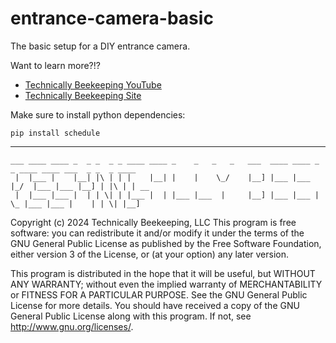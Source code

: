 # entrance-camera-basic
The basic setup for a DIY entrance camera.

Want to learn more?!? 
- [Technically Beekeeping YouTube](https://www.youtube.com/@TechnicallyBeekeeping) 
- [Technically Beekeeping Site](https://technicallybeekeeping.com)

Make sure to install python dependencies:
```
pip install schedule
```

---
```
___ ____ ____ _  _ _  _ _ ____ ____ _    _   _   _   ___  ____ ____ _  _ ____ ____ ___  _ _  _ ____
 |  |___ |    |__| |\ | | |    |__| |    |    \_/    |__] |___ |___ |_/  |___ |___ |__] | |\ | | __
 |  |___ |___ |  | | \| | |___ |  | |___ |___  |     |__] |___ |___ | \_ |___ |___ |    | | \| |__]
```                                                                

Copyright (c) 2024 Technically Beekeeping, LLC
This program is free software: you can redistribute it and/or modify it under
the terms of the GNU General Public License as published by the Free Software
Foundation, either version 3 of the License, or (at your option) any later
version.

This program is distributed in the hope that it will be useful, but WITHOUT
ANY WARRANTY; without even the implied warranty of MERCHANTABILITY or FITNESS
FOR A PARTICULAR PURPOSE. See the GNU General Public License for more details.
You should have received a copy of the GNU General Public License along with
this program. If not, see <http://www.gnu.org/licenses/>.